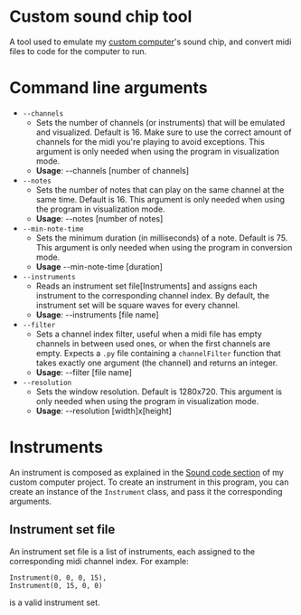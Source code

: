 ﻿# Custom sound chip tool
A tool used to emulate my [custom computer](https://github.com/thatsOven/custom-emulated-computer)'s sound chip, and convert midi files to code for the computer to run.
# Command line arguments
- `--channels`
	- Sets the number of channels (or instruments) that will be emulated and visualized. Default is 16. Make sure to use the correct amount of channels for the midi you're playing to avoid exceptions. This argument is only needed when using the program in visualization mode.
	- **Usage**: --channels [number of channels]
- `--notes`
	- Sets the number of notes that can play on the same channel at the same time. Default is 16. This argument is only needed when using the program in visualization mode.
	- **Usage**: --notes [number of notes]
- `--min-note-time`
	- Sets the minimum duration (in milliseconds) of a note. Default is 75. This argument is only needed when using the program in conversion mode.
	- **Usage** --min-note-time [duration]
- `--instruments` 
	- Reads an instrument set file[Instruments] and assigns each instrument to the corresponding channel index. By default, the instrument set will be square waves for every channel.
	- **Usage**: --instruments [file name]
- `--filter`
	- Sets a channel index filter, useful when a midi file has empty channels in between used ones, or when the first channels are empty. Expects a `.py` file containing a `channelFilter` function that takes exactly one argument (the channel) and returns an integer.
	- **Usage**: --filter [file name]
- `--resolution`
	- Sets the window resolution. Default is 1280x720. This argument is only needed when using the program in visualization mode.
	- **Usage**: --resolution [width]x[height]
# Instruments
An instrument is composed as explained in the [Sound code section](https://github.com/thatsOven/custom-emulated-computer#sound-code) of my custom computer project.
To create an instrument in this program, you can create an instance of the `Instrument` class, and pass it the corresponding arguments.
## Instrument set file
An instrument set file is a list of instruments, each assigned to the corresponding midi channel index. For example:
```
Instrument(0, 0, 0, 15),
Instrument(0, 15, 0, 0)
```
is a valid instrument set.
